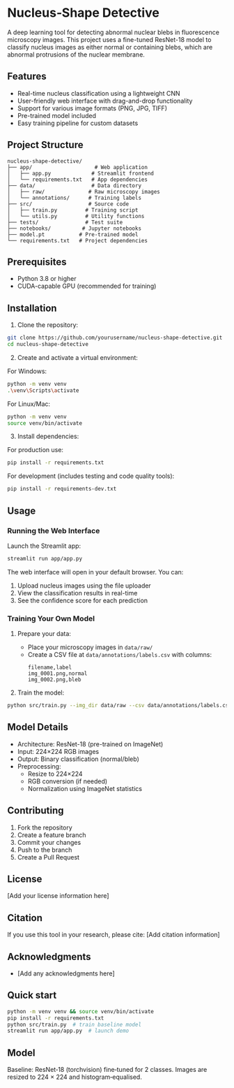 # Nucleus‑Shape Detective

A deep learning tool for detecting abnormal nuclear blebs in fluorescence microscopy images. This project uses a fine-tuned ResNet-18 model to classify nucleus images as either normal or containing blebs, which are abnormal protrusions of the nuclear membrane.

## Features

- Real-time nucleus classification using a lightweight CNN
- User-friendly web interface with drag-and-drop functionality
- Support for various image formats (PNG, JPG, TIFF)
- Pre-trained model included
- Easy training pipeline for custom datasets

## Project Structure

```
nucleus-shape-detective/
├── app/                    # Web application
│   ├── app.py             # Streamlit frontend
│   └── requirements.txt   # App dependencies
├── data/                  # Data directory
│   ├── raw/              # Raw microscopy images
│   └── annotations/      # Training labels
├── src/                  # Source code
│   ├── train.py         # Training script
│   └── utils.py         # Utility functions
├── tests/               # Test suite
├── notebooks/          # Jupyter notebooks
├── model.pt           # Pre-trained model
└── requirements.txt   # Project dependencies
```

## Prerequisites

- Python 3.8 or higher
- CUDA-capable GPU (recommended for training)

## Installation

1. Clone the repository:
```bash
git clone https://github.com/yourusername/nucleus-shape-detective.git
cd nucleus-shape-detective
```

2. Create and activate a virtual environment:

For Windows:
```bash
python -m venv venv
.\venv\Scripts\activate
```

For Linux/Mac:
```bash
python -m venv venv
source venv/bin/activate
```

3. Install dependencies:

For production use:
```bash
pip install -r requirements.txt
```

For development (includes testing and code quality tools):
```bash
pip install -r requirements-dev.txt
```

## Usage

### Running the Web Interface

Launch the Streamlit app:
```bash
streamlit run app/app.py
```

The web interface will open in your default browser. You can:
1. Upload nucleus images using the file uploader
2. View the classification results in real-time
3. See the confidence score for each prediction

### Training Your Own Model

1. Prepare your data:
   - Place your microscopy images in `data/raw/`
   - Create a CSV file at `data/annotations/labels.csv` with columns:
     ```
     filename,label
     img_0001.png,normal
     img_0002.png,bleb
     ```

2. Train the model:
```bash
python src/train.py --img_dir data/raw --csv data/annotations/labels.csv --epochs 10
```

## Model Details

- Architecture: ResNet-18 (pre-trained on ImageNet)
- Input: 224×224 RGB images
- Output: Binary classification (normal/bleb)
- Preprocessing:
  - Resize to 224×224
  - RGB conversion (if needed)
  - Normalization using ImageNet statistics

## Contributing

1. Fork the repository
2. Create a feature branch
3. Commit your changes
4. Push to the branch
5. Create a Pull Request

## License

[Add your license information here]

## Citation

If you use this tool in your research, please cite:
[Add citation information]

## Acknowledgments

- [Add any acknowledgments here]

## Quick start
```bash
python -m venv venv && source venv/bin/activate
pip install -r requirements.txt
python src/train.py  # train baseline model
streamlit run app/app.py  # launch demo
```

## Model
Baseline: ResNet‑18 (torchvision) fine‑tuned for 2 classes. Images are resized
to 224 × 224 and histogram‑equalised.
